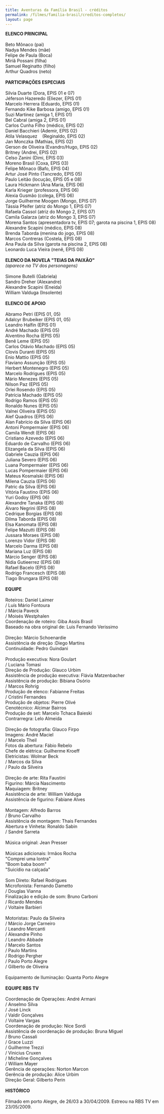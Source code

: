 ```yaml
---
title: Aventuras da Família Brasil - créditos
permalink: /filmes/familia-brasil/creditos-completos/
layout: page
---
```

**ELENCO PRINCIPAL**\
\
Beto Mônaco (pai)\
Nadya Mendes (mãe)\
Felipe de Paula (Boca)\
Miriã Possani (filha)\
Samuel Reginatto (filho)\
Arthur Quadros (neto)\
\
**PARTICIPAÇÕES ESPECIAIS**\
\
Silvia Duarte (Dora, EPIS 01 e 07)\
Jéferson Hazeredo (Eliezer, EPIS 01)\
Marcelo Herrera (Eduardo, EPIS 01)\
Fernando Kike Barbosa (amigo, EPIS 01)\
Suzi Martinez (amiga 1, EPIS 01)\
Bel Cabral (amiga 2, EPIS 01)\
Carlos Cunha Filho (médico, EPIS 02)\
Daniel Bacchieri (Ademir, EPIS 02)\
Atila Velasquez    (Reginaldo, EPIS 02)\
Jan Monczka (Mathias, EPIS 02)\
Gerson de Oliveira (Evandro/Hugo, EPIS 02)\
Britney (Andrei, EPIS 02)\
Celso Zanini (Dimi, EPIS 03)\
Moreno Brasil (Coxa, EPIS 03)\
Felipe Mônaco (Bafo, EPIS 04)\
Artur José Pinto (Tancredo, EPIS 05)\
Paulo Leitão (locução, EPIS 05 e 08)\
Laura Hickmann (Ana Maria, EPIS 06)\
Karla Krieger (professora, EPIS 06)\
Alexia Gusmão (colega, EPIS 06)\
Jorge Guilherme Moogen (Mongo, EPIS 07)\
Tássia Pfeifer (atriz do Mongo 1, EPIS 07)\
Rafaela Cassol (atriz do Mongo 2, EPIS 07)\
Camila Galarza (atriz do Mongo 3, EPIS 07)\
Morena Santos (apresentadora tv, EPIS 07; garota na piscina 1, EPIS 08)\
Alexandre Scapini (médico, EPIS 08)\
Brenda Taborda (menina do jogo, EPIS 08)\
Marcos Contreras (Costela, EPIS 08)\
Ana Paula da Silva (garota na piscina 2, EPIS 08)\
Leonardo Luca Vieira (nenê, EPIS 08)\
\
**ELENCO DA NOVELA "TEIAS DA PAIXÃO"**\
*(aparece na TV dos personagens)*\
\
Simone Butelli (Gabriela)\
Sandro Dreher (Alexandre)\
Alexandre Scapini (Eneida)\
William Valduga (Insolente)\
\
**ELENCO DE APOIO**\
\
Abramo Petri (EPIS 01, 05)\
Adalcyr Brubeiker (EPIS 01, 05)\
Leandro Halfin (EPIS 01)\
André Machado (EPIS 05)\
Alventino Rocha (EPIS 05)\
Benê Leme (EPIS 05)\
Carlos Otávio Machado (EPIS 05)\
Clovis Duranti (EPIS 05)\
Enio Mattio (EPIS 05)\
Flaviano Assunção (EPIS 05)\
Herbert Montenegro (EPIS 05)\
Marcelo Rodrigues (EPIS 05)\
Mário Menezes (EPIS 05)\
Nilson Paz (EPIS 05)\
Orlei Rosendo (EPIS 05)\
Patrícia Machado (EPIS 05)\
Rodrigo Ramos (EPIS 05)\
Ronaldo Nunes (EPIS 05)\
Valnei Oliveira (EPIS 05)\
Alef Quadros (EPIS 06)\
Alan Fabrício da Silva (EPIS 06)\
Antoni Pompermaier (EPIS 06)\
Camila Wendt (EPIS 06)\
Cristiano Azevedo (EPIS 06)\
Eduardo de Carvalho (EPIS 06)\
Elizangela da Silva (EPIS 06)\
Gabriele Cauzia (EPIS 06)\
Juliana Severo (EPIS 06)\
Luana Pompermaier (EPIS 06)\
Lucas Pompermaier (EPIS 06)\
Mateus Kosmalski (EPIS 06)\
Milena Cauzia (EPIS 06)\
Patric da Silva (EPIS 06)\
Vitória Faustino (EPIS 06)\
Yuri Godoy (EPIS 06)\
Alexandre Tanaka (EPIS 08)\
Álvaro Negrini (EPIS 08)\
Cedrique Borgias (EPIS 08)\
Dilma Taborda (EPIS 08)\
Elsa Kanomata (EPIS 08)\
Felipe Mazutti (EPIS 08)\
Jussara Moraes (EPIS 08)\
Lorenzo Vidor (EPIS 08)\
Marcelo Darma (EPIS 08)\
Mariana Luz (EPIS 08)\
Márcio Senger (EPIS 08)\
Nidia Gutieerrez (EPIS 08)\
Rafael Bacelo (EPIS 08)\
Rodrigo Francesch (EPIS 08)\
Tiago Brungara (EPIS 08)\
\
**EQUIPE**\
\
Roteiros: Daniel Laimer\
/ Luís Mário Fontoura\
/ Márcia Paveck\
/ Moisés Westphalen\
Coordenação de roteiro: Giba Assis Brasil\
Baseado na obra original de: Luis Fernando Verissimo\
\
Direção: Márcio Schoenardie\
Assistência de direção :Diego Martins\
Continuidade: Pedro Guindani\
\
Produção executiva: Nora Goulart\
/ Luciana Tomasi\
Direção de Produção: Glauco Urbim\
Assistência de produção executiva: Flávia Matzenbacher\
Assistência de produção: Bibiana Osório\
/ Marcos Rohrig\
Produção de elenco: Fabianne Freitas\
/ Cristini Fernandes\
Produção de objetos: Pierre Olivé\
Cenotécnico: Alcimar Bairros\
Produção de set: Marcelo Tchaca Baieski\
Contrarregra: Lelo Almeida\
\
Direção de fotografia: Glauco Firpo\
Imagens: André Maciel\
/ Marcelo Theil\
Fotos da abertura: Fábio Rebelo\
Chefe de elétrica: Guilherme Kroeff\
Eletricistas: Wolmar Beck\
/ Marcos da Silva\
/ Paulo da Silveira\
\
Direção de arte: Rita Faustini\
Figurino: Márcia Nascimento\
Maquiagem: Britney\
Assistência de arte: William Valduga\
Assistência de figurino: Fabiane Alves\
\
Montagem: Alfredo Barros\
/ Bruno Carvalho\
Assistência de montagem: Thais Fernandes\
Abertura e Vinheta: Ronaldo Sabin\
/ Sandré Sarreta\
\
Música original: Jean Presser\
\
Músicas adicionais: Irmãos Rocha\
"Comprei uma lontra"\
"Boom baba boom"\
"Suicídio na calçada"\
\
Som Direto: Rafael Rodrigues\
Microfonista: Fernando Dametto\
/ Douglas Vianna\
Finalização e edição de som: Bruno Carboni\
/ Ricardo Mendes\
/ Voltaire Barbieri\
\
Motoristas: Paulo da Silveira\
/ Márcio Jorge Carneiro\
/ Leandro Mercanti\
/ Alexandre Pinho\
/ Leandro Abbade\
/ Marcelo Santos\
/ Paulo Martins\
/ Rodrigo Pergher\
/ Paulo Porto Alegre\
/ Gilberto de Oliveira\
\
Equipamento de Iluminação: Quanta Porto Alegre\
\
**EQUIPE RBS TV**\
\
Coordenação de Operações: André Armani\
/ Anselmo Silva\
/ José Linck\
/ Valdir Gonçalves\
/ Voltaire Vargas\
Coordenação de produção: Nice Sordi\
Assistência de coordenação de produção: Bruna Miguel\
/ Bruno Cassali\
/ Grace Luzzi\
/ Guilherme Trezzi\
/ Vinicius Cruxen\
/ Micheline Gonçalves\
/ William Mayer\
Gerência de operações: Norton Marcon\
Gerência de produção: Alice Urbim\
Direção Geral: Gilberto Perin\
\
**HISTÓRICO**\
\
Filmado em porto Alegre, de 26/03 a 30/04/2009. Estreou na RBS TV em 23/05/2009.